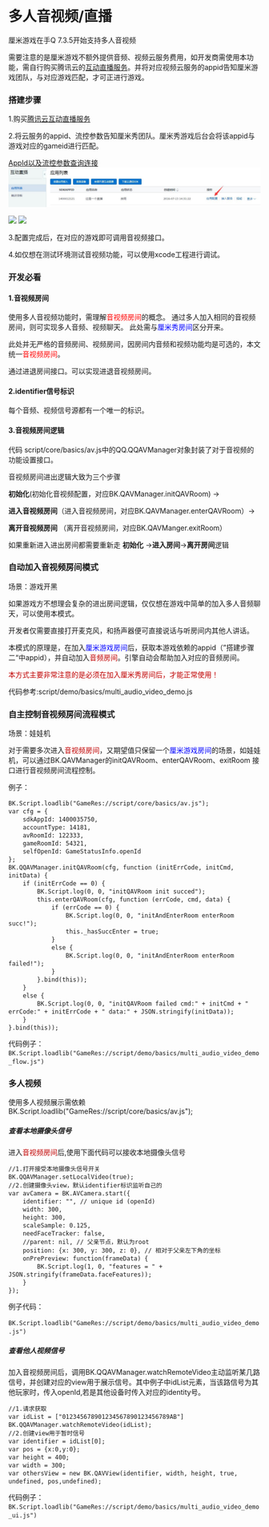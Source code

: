 # 多人音视频/直播

厘米游戏在手Q 7.3.5开始支持多人音视频

需要注意的是厘米游戏不额外提供音频、视频云服务费用，如开发商需使用本功能，需自行购买腾讯云的[互动直播服务](https://cloud.tencent.com/document/product/268)。并将对应视频云服务的appid告知厘米游戏团队，与对应游戏匹配，才可正进行游戏。


### 搭建步骤

1.购买[腾讯云互动直播服务](https://cloud.tencent.com/document/product/268)

2.将云服务的appid、流控参数告知厘米秀团队。厘米秀游戏后台会将该appid与游戏对应的gameid进行匹配。

[AppId以及流控参数查询连接](https://console.qcloud.com/ilvb)
![](./appid.jpg)

![](./da19xE1AREeUMUX.jpg)
![](./alGAD0H5SyWKM2g.jpg)

3.配置完成后，在对应的游戏即可调用音视频接口。

4.如仅想在测试环境测试音视频功能，可以使用xcode工程进行调试。

### 开发必看

#### 1.音视频房间

使用多人音视频功能时，需理解<font color=red>音视频房间</font>的概念。
通过多人加入相同的音视频房间，则可实现多人音频、视频聊天。
此处需与<font color=blue>厘米秀房间</font>区分开来。

此处并无严格的音频房间、视频房间，因房间内音频和视频功能均是可选的，本文统一<font color=red>音视频房间</font>。

通过进退房间接口。可以实现进退音视频房间。

#### 2.identifier信号标识

每个音频、视频信号源都有一个唯一的标识。

#### 3.音视频房间逻辑

代码 script/core/basics/av.js中的QQ.QQAVManager对象封装了对于音视频的功能设置接口。

音视频房间进出逻辑大致为三个步骤

**初始化**(初始化音视频配置，对应BK.QAVManager.initQAVRoom) ->

**进入音视频房间**（进入音视频房间，对应BK.QAVManager.enterQAVRoom）->

**离开音视频房间** （离开音视频房间，对应BK.QAVManger.exitRoom）


如果重新进入进出房间都需要重新走 **初始化** ->**进入房间**->**离开房间**逻辑

### 自动加入音视频房间模式

场景：游戏开黑

如果游戏方不想理会复杂的进出房间逻辑，仅仅想在游戏中简单的加入多人音频聊天，可以使用本模式。

开发者仅需要直接打开麦克风，和扬声器便可直接说话与听房间内其他人讲话。

本模式的原理是，在加入<font color=blue>厘米游戏房间</font>后，获取本游戏依赖的appid（”搭建步骤二“中appid），并自动加入<font color=color>音频房间</font>。引擎自动会帮助加入对应的音频房间。

<font color=color>本方式主要非常注意的是必须在加入厘米秀房间后，才能正常使用！</font>

代码参考:script/demo/basics/multi_audio_video_demo.js

### 自主控制音视频房间流程模式

场景：娃娃机

对于需要多次进入<font color=color>音视频房间</font>，又期望值只保留一个<font color=blue>厘米游戏房间</font>的场景，如娃娃机，可以通过BK.QAVManager的initQAVRoom、enterQAVRoom、exitRoom 接口进行音视频房间流程控制。

例子：

```
BK.Script.loadlib("GameRes://script/core/basics/av.js");
var cfg = {
    sdkAppId: 1400035750,
    accountType: 14181,
    avRoomId: 122333,
    gameRoomId: 54321,
    selfOpenId: GameStatusInfo.openId
};
BK.QQAVManager.initQAVRoom(cfg, function (initErrCode, initCmd, initData) {
    if (initErrCode == 0) {
        BK.Script.log(0, 0, "initQAVRoom init succed");
        this.enterQAVRoom(cfg, function (errCode, cmd, data) {
            if (errCode == 0) {
                BK.Script.log(0, 0, "initAndEnterRoom enterRoom succ!");
                this._hasSuccEnter = true;
            }
            else {
                BK.Script.log(0, 0, "initAndEnterRoom enterRoom failed!");
            }
        }.bind(this));
    }
    else {
        BK.Script.log(0, 0, "initQAVRoom failed cmd:" + initCmd + " errCode:" + initErrCode + " data:" + JSON.stringify(initData));
    }
}.bind(this));

```

代码例子：
`
BK.Script.loadlib("GameRes://script/demo/basics/multi_audio_video_demo_flow.js")`

### 多人视频
使用多人视频展示需依赖
BK.Script.loadlib("GameRes://script/core/basics/av.js");

##### 查看本地摄像头信号

进入<font color=color>音视频房间</font>后,使用下面代码可以接收本地摄像头信号

```
//1.打开接受本地摄像头信号开关
BK.QQAVManager.setLocalVideo(true); 
//2.创建摄像头view，默认identifier标识监听自己的
var avCamera = BK.AVCamera.start({
    identifier: "", // unique id (openId)
    width: 300,
    height: 300,
    scaleSample: 0.125,
    needFaceTracker: false,
    //parent: nil, // 父亲节点，默认为root
    position: {x: 300, y: 300, z: 0}, // 相对于父亲左下角的坐标
    onPrePreview: function(frameData) {
        BK.Script.log(1, 0, "features = " + JSON.stringify(frameData.faceFeatures));
    }
});
```
例子代码：

`BK.Script.loadlib("GameRes://script/demo/basics/multi_audio_video_demo.js")`

##### 查看他人视频信号

加入音视频房间后，调用BK.QQAVManager.watchRemoteVideo主动监听某几路信号，并创建对应的view用于展示信号。其中例子中idList元素，当该路信号为其他玩家时，传入openId,若是其他设备时传入对应的identity号。

```
//1.请求获取
var idList = ["012345678901234567890123456789AB"]
BK.QQAVManager.watchRemoteVideo(idList);
//2.创建view用于暂时信号
var identifier = idList[0];
var pos = {x:0,y:0};
var height = 400;
var width = 300;
var othersView = new BK.QAVView(identifier, width, height, true, undefined, pos,undefined);
```

代码例子：
`BK.Script.loadlib("GameRes://script/demo/basics/multi_audio_video_demo_ui.js")`
